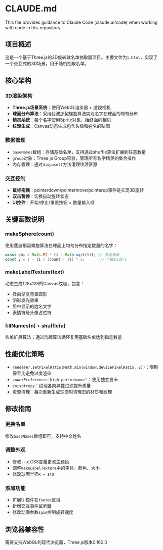 # CLAUDE.md

This file provides guidance to Claude Code (claude.ai/code) when working with code in this repository.

## 项目概述

这是一个基于Three.js的3D旋转球名单抽取器项目。主要文件为`1.html`，实现了一个交互式的3D场景，用于随机抽取名单。

## 核心架构

### 3D渲染架构
- **Three.js场景系统**：使用WebGL渲染器 + 透视相机
- **球面分布算法**：采用斐波那契螺旋算法实现名字在球面的均匀分布
- **精灵系统**：每个名字使用Sprite对象，始终面向相机
- **纹理生成**：Canvas动态生成包含头像和姓名的贴图

### 数据管理
- `baseNames`数组：存储基础名单，支持通过shuffle算法扩展到任意数量
- `group`对象：Three.js Group容器，管理所有名字精灵的集合操作
- 内存管理：通过`dispose()`方法清理纹理资源

### 交互控制
- **鼠标拖拽**：pointerdown/pointermove/pointerup事件链实现3D旋转
- **双击暂停**：切换自动旋转状态
- **UI控件**：开始/停止/重置按钮 + 数量输入框

## 关键函数说明

### makeSphere(count)
使用斐波那契螺旋算法在球面上均匀分布指定数量的名字：
```javascript
const phi = Math.PI * (3 - Math.sqrt(5)); // 黄金角度
const y = 1 - (i / (count - 1)) * 2;       // Y轴从1到-1
```

### makeLabelTexture(text)
动态生成128x128的Canvas纹理，包含：
- 径向渐变背景圆形
- 阴影发光效果
- 居中显示的姓名文字
- 表情符号头像占位符

### fillNames(n) + shuffle(a)
名单扩展算法：通过洗牌算法循环复用基础名单达到指定数量

## 性能优化策略

- `renderer.setPixelRatio(Math.min(window.devicePixelRatio, 2))`：限制像素比避免过度渲染
- `powerPreference:'high-performance'`：使用独立显卡
- `anisotropy`：纹理各向异性过滤提升质量
- 资源清理：每次重新生成球面时清理旧的材质和纹理

## 修改指南

### 更换名单
修改`baseNames`数组即可，支持中文姓名

### 调整外观
- 修改`--ui`CSS变量更改主题色
- 调整`makeLabelTexture`中的字体、颜色、大小
- 修改球面半径`R = 140`

### 添加功能
- 扩展UI控件在`footer`区域
- 新增交互事件监听器
- 修改动画参数`spin`控制旋转速度

## 浏览器兼容性
需要支持WebGL的现代浏览器，Three.js版本0.160.0